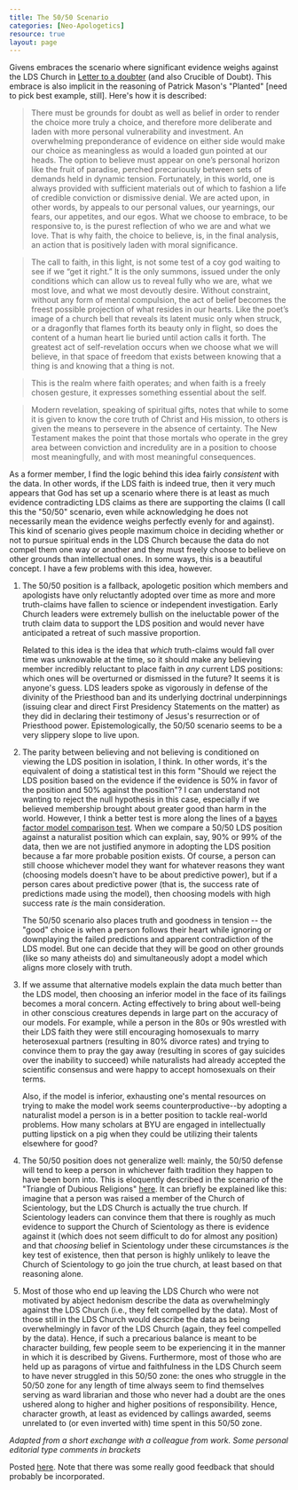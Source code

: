 ```yaml
---
title: The 50/50 Scenario
categories: [Neo-Apologetics]
resource: true
layout: page
---
```


Givens embraces the scenario where significant evidence weighs against the LDS Church in [Letter to a doubter](https://www.mormoninterpreter.com/letter-to-a-doubter/) (and also Crucible of Doubt).  This embrace is also implicit in the reasoning of Patrick Mason's "Planted" [need to pick best example, still].  Here's how it is described:

> There must be grounds for doubt as well as belief in order to render the choice more truly a choice, and therefore more deliberate and laden with more personal vulnerability and investment. An overwhelming preponderance of evidence on either side would make our choice as meaningless as would a loaded gun pointed at our heads. The option to believe must appear on one’s personal horizon like the fruit of paradise, perched precariously between sets of demands held in dynamic tension. Fortunately, in this world, one is always provided with sufficient materials out of which to fashion a life of credible conviction or dismissive denial. We are acted upon, in other words, by appeals to our personal values, our yearnings, our fears, our appetites, and our egos. What we choose to embrace, to be responsive to, is the purest reflection of who we are and what we love. That is why faith, the choice to believe, is, in the final analysis, an action that is positively laden with moral significance.

> The call to faith, in this light, is not some test of a coy god waiting to see if we “get it right.” It is the only summons, issued under the only conditions which can allow us to reveal fully who we are, what we most love, and what we most devoutly desire. Without constraint, without any form of mental compulsion, the act of belief becomes the freest possible projection of what resides in our hearts. Like the poet’s image of a church bell that reveals its latent music only when struck, or a dragonfly that flames forth its beauty only in flight, so does the content of a human heart lie buried until action calls it forth. The greatest act of self-revelation occurs when we choose what we will believe, in that space of freedom that exists between knowing that a thing is and knowing that a thing is not.

> This is the realm where faith operates; and when faith is a freely chosen gesture, it expresses something essential about the self.

> Modern revelation, speaking of spiritual gifts, notes that while to some it is given to know the core truth of Christ and His mission, to others is given the means to persevere in the absence of certainty. The New Testament makes the point that those mortals who operate in the grey area between conviction and incredulity are in a position to choose most meaningfully, and with most meaningful consequences.

As a former member, I find the logic behind this idea fairly _consistent_ with the data.  In other words, if the LDS faith is indeed true, then it very much appears that God has set up a scenario where there is at least as much evidence contradicting LDS claims as there are supporting the claims (I call this the "50/50" scenario, even while acknowledging he does not necessarily mean the evidence weighs perfectly evenly for and against).  This kind of scenario gives people maximum choice in deciding whether or not to pursue spiritual ends in the LDS Church because the data do not compel them one way or another and they must freely choose to believe on other grounds than intellectual ones.  In some ways, this is a beautiful concept.  I have a few problems with this idea, however.

1. The 50/50 position is a fallback, apologetic position which members and apologists have only reluctantly adopted over time as more and more truth-claims have fallen to science or independent investigation.  Early Church leaders were extremely bullish on the ineluctable power of the truth claim data to support the LDS position and would never have anticipated a retreat of such massive proportion.

    Related to this idea is the idea that _which_ truth-claims would fall over time was unknowable at the time, so it should make any believing member incredibly reluctant to place faith in _any_ current LDS positions: which ones will be overturned or dismissed in the future?  It seems it is anyone's guess.  LDS leaders spoke as vigorously in defense of the divinity of the Priesthood ban and its underlying doctrinal underpinnings (issuing clear and direct First Presidency Statements on the matter) as they did in declaring their testimony of Jesus's resurrection or of Priesthood power.  Epistemologically, the 50/50 scenario seems to be a very slippery slope to live upon.

2. The parity between believing and not believing is conditioned on viewing the LDS position in isolation, I think.  In other words, it's the equivalent of doing a statistical test in this form "Should we reject the LDS position based on the evidence if the evidence is 50% in favor of the position and 50% against the position"?  I can understand not wanting to reject the null hypothesis in this case, especially if we believed membership brought about greater good than harm in the world.  However, I think a better test is more along the lines of a [bayes factor model comparison test](https://en.wikipedia.org/wiki/Bayes_factor).  When we compare a 50/50 LDS position against a naturalist position which can explain, say, 90% or 99% of the data, then we are not justified anymore in adopting the LDS position because a far more probable position exists.  Of course, a person can still choose whichever model they want for whatever reasons they want (choosing models doesn't have to be about predictive power), but if a person cares about predictive power (that is, the success rate of predictions made using the model), then choosing models with high success rate _is_ the main consideration.

    The 50/50 scenario also places truth and goodness in tension -- the "good" choice is when a person follows their heart while ignoring or downplaying the failed predictions and apparent contradiction of the LDS model.  But one can decide that they will be good on other grounds (like so many atheists do) and simultaneously adopt a model which aligns more closely with truth.

3. If we assume that alternative models explain the data much better than the LDS model, then choosing an inferior model in the face of its failings becomes a moral concern.  Acting effectively to bring about well-being in other conscious creatures depends in large part on the accuracy of our models.  For example, while a person in the 80s or 90s wrestled with their LDS faith they were still encouraging homosexuals to marry heterosexual partners (resulting in 80% divorce rates) and trying to convince them to pray the gay away (resulting in scores of gay suicides over the inability to succeed) while naturalists had already accepted the scientific consensus and were happy to accept homosexuals on their terms.

    Also, if the model is inferior, exhausting one's mental resources on trying to make the model work seems counterproductive--by adopting a naturalist model a person is in a better position to tackle real-world problems.  How many scholars at BYU are engaged in intellectually putting lipstick on a pig when they could be utilizing their talents elsewhere for good?

4. The 50/50 position does not generalize well: mainly, the 50/50 defense will tend to keep a person in whichever faith tradition they happen to have been born into.  This is eloquently described in the scenario of the "Triangle of Dubious Religions" [here](http://thoughtsonthingsandstuff.com/fix-your-faith-crisis-with-this-one-weird-trick/#8220Fixing8221_acrisis).  It can briefly be explained like this: imagine that a person was raised a member of the Church of Scientology, but the LDS Church is actually the true church.  If Scientology leaders can convince them that there is roughly as much evidence to support the Church of Scientology as there is evidence against it (which does not seem difficult to do for almost any position) and that _choosing_ belief in Scientology under these circumstances _is_ the key test of existence, then that person is highly unlikely to leave the Church of Scientology to go join the true church, at least based on that reasoning alone.

5. Most of those who end up leaving the LDS Church who were not motivated by abject hedonism describe the data as overwhelmingly against the LDS Church (i.e., they felt compelled by the data).  Most of those still in the LDS Church would describe the data as being overwhelmingly in favor of the LDS Church (again, they feel compelled by the data).  Hence, if such a precarious balance is meant to be character building, few people seem to be experiencing it in the manner in which it is described by Givens.  Furthermore, most of those who are held up as paragons of virtue and faithfulness in the LDS Church seem to have never struggled in this 50/50 zone: the ones who struggle in the 50/50 zone for any length of time always seem to find themselves serving as ward librarian and those who never had a doubt are the ones ushered along to higher and higher positions of responsibility.  Hence, character growth, at least as evidenced by callings awarded, seems unrelated to (or even inverted with) time spent in this 50/50 zone.

_Adapted from a short exchange with a colleague from work.  Some personal editorial type comments in brackets_

Posted [here](https://www.reddit.com/r/mormon/comments/8cuip8/the_5050_scenario_and_why_it_is_problematic/).  Note that there was some really good feedback that should probably be incorporated.

